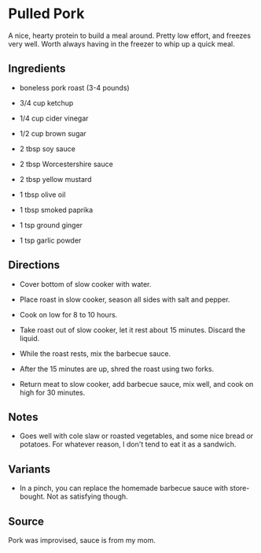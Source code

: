 # Pulled Pork

A nice, hearty protein to build a meal around.
Pretty low effort, and freezes very well.
Worth always having in the freezer to whip up a quick meal.

## Ingredients

* boneless pork roast (3-4 pounds)

* 3/4 cup ketchup
* 1/4 cup cider vinegar
* 1/2 cup brown sugar
* 2 tbsp soy sauce
* 2 tbsp Worcestershire sauce
* 2 tbsp yellow mustard
* 1 tbsp olive oil
* 1 tbsp smoked paprika
* 1 tsp ground ginger
* 1 tsp garlic powder

## Directions

* Cover bottom of slow cooker with water.

* Place roast in slow cooker, season all sides with salt and pepper.

* Cook on low for 8 to 10 hours.

* Take roast out of slow cooker, let it rest about 15 minutes. Discard
  the liquid.

* While the roast rests, mix the barbecue sauce.

* After the 15 minutes are up, shred the roast using two forks.

* Return meat to slow cooker, add barbecue sauce, mix well, and cook on
  high for 30 minutes.

## Notes

* Goes well with cole slaw or roasted vegetables, and some nice bread
  or potatoes. For whatever reason, I don't tend to eat it as a
  sandwich.

## Variants

* In a pinch, you can replace the homemade barbecue sauce with store-
  bought. Not as satisfying though.

## Source

Pork was improvised, sauce is from my mom.
